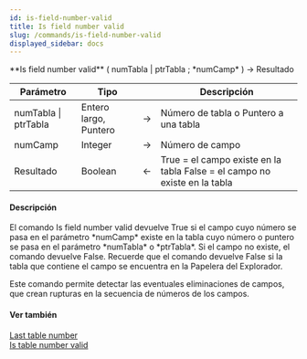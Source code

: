 ```yaml
---
id: is-field-number-valid
title: Is field number valid
slug: /commands/is-field-number-valid
displayed_sidebar: docs
---
```


<!--REF #_command_.Is field number valid.Syntax-->**Is field number valid** ( numTabla | ptrTabla ; *numCamp* ) -> Resultado<!-- END REF-->
<!--REF #_command_.Is field number valid.Params-->
| Parámetro | Tipo |  | Descripción |
| --- | --- | --- | --- |
| numTabla &#124; ptrTabla | Entero largo, Puntero | &#8594;  | Número de tabla o Puntero a una tabla |
| numCamp | Integer | &#8594;  | Número de campo |
| Resultado | Boolean | &#8592; | True = el campo existe en la tabla False = el campo no existe en la tabla |

<!-- END REF-->

#### Descripción 

<!--REF #_command_.Is field number valid.Summary-->El comando Is field number valid devuelve True si el campo cuyo número se pasa en el parámetro *numCamp* existe en la tabla cuyo número o puntero se pasa en el parámetro *numTabla* o *ptrTabla*.<!-- END REF--> Si el campo no existe, el comando devuelve False. Recuerde que el comando devuelve False si la tabla que contiene el campo se encuentra en la Papelera del Explorador. 

Este comando permite detectar las eventuales eliminaciones de campos, que crean rupturas en la secuencia de números de los campos.

#### Ver también 

[Last table number](last-table-number.md)  
[Is table number valid](is-table-number-valid.md)  
